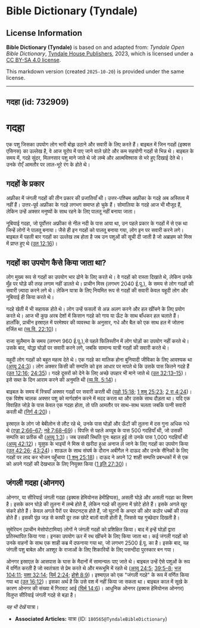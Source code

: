 # Bible Dictionary (Tyndale)

## License Information

**Bible Dictionary (Tyndale)** is based on and adapted from: _Tyndale Open Bible Dictionary_, [Tyndale House Publishers](https://tyndaleopenresources.com/), 2023, which is licensed under a [CC BY-SA 4.0 license](https://creativecommons.org/licenses/by-sa/4.0/legalcode.en).

This markdown version (created `2025-10-20`) is provided under the same license.



--------------------------------

## गदहा (id: 732909)

गदहा
====

एक पशु जिसका उपयोग लोग भारी बोझ उठाने और सवारी के लिए करते हैं। बाइबल में जिन गदहों (इक्वस एसिनस) का उल्लेख है, वे आज यूरोप में पाए जाने वाले छोटे और कम सहयोगी गदहों से भिन्न थे। बाइबल के समय में, गदहे सुंदर, मिलनसार पशु माने जाते थे जो लम्बे और आत्मविश्वास से भरे हुए दिखाई देते थे। उनके रोएँ आमतौर पर लाल\-भूरे रंग के होते थे।

गदहों के प्रकार
---------------

अफ्रीका में जंगली गदहों की तीन प्रकार की प्रजातियाँ थी। उत्तर\-पश्चिम अफ्रीका के गदहे अब अस्तित्व में नहीं हैं। उत्तर\-पूर्व अफ्रीका के गदहे लगभग समाप्त हो चुके हैं। सोमालिया के गदहे आज भी मौजूद हैं, लेकिन उन्हें अक्सर मनुष्यों के साथ रहने के लिए पालतू नहीं बनाया जाता।

नूबियाई गदहा, जो पूर्वोत्तर अफ्रीका से नील नदी के पास आया था, उन पहले प्रकार के गदहों में से एक था जिन्हें लोगों ने पालतू बनाया। जैसे ही इन गदहों को पालतू बनाया गया, लोग इन पर सवारी करने लगे। बाइबल में पहली बार गदहों का उल्लेख तब होता है जब उन पशुओं की सूची दी जाती है जो अब्राहम को मिस्र में प्राप्त हुए थे ([उत 12:16](https://ref.ly/Gen12:16))।

गदहों का उपयोग कैसे किया जाता था?
---------------------------------

लोग मुख्य रूप से गदहों का उपयोग भार ढोने के लिए करते थे। वे गदहों को रास्ता दिखाते थे, लेकिन उनके मुँह पर घोड़े की तरह लगाम नहीं डालते थे। प्राचीन मिस्र (लगभग 2040 ई.पू.), के समय से लोग गदहों की सवारी ज़्यादा करने लगे थे। लेकिन यात्रा के लिए नियमित रूप से गदहों की सवारी केवल यहूदी लोग और नूबियाई ही किया करते थे।

गदहे खेती में भी सहायक होते थे। लोग उन्हें फसलों से अन्न अलग करने और हल खींचने के लिए प्रयोग करते थे। आज भी कुछ अरब देशों में किसान गदहे को गाय या ऊँट के साथ बाँधकर हल चलाते हैं। हालाँकि, प्राचीन इस्राएल में परमेश्वर की व्यवस्था के अनुसार, गधे और बैल को एक साथ हल में जोतना वर्जित था ([व्य.वि. 22:10](https://ref.ly/Deut22:10))।

राजा सुलैमान के समय (लगभग 960 ई.पू.),से पहले फिलिस्तीन में लोग घोड़ों का उपयोग नहीं करते थे। उसके बाद, योद्धा घोड़ों पर सवारी करने लगे, जबकि सामान्य यात्री गदहों की सवारी करते थे।

यहूदी लोग गदहों को बहुत महत्व देते थे। एक गदहे का मालिक होना बुनियादी जीविका के लिए आवश्यक था ([अय्यू 24:3](https://ref.ly/Job24:3))। लोग अक्सर किसी की सम्पत्ति को इस आधार पर मापते थे कि उसके पास कितने गदहे हैं ([उत 12:16](https://ref.ly/Gen12:16); [24:35](https://ref.ly/Gen24:35))। गदहे दूसरों को देने के लिए अच्छे उपहार भी माने जाते थे ([उत 32:13–15](https://ref.ly/Gen32:13-Gen32:15))। इसे सब्त के दिन आराम करने की अनुमति थी ([व्य.वि. 5:14](https://ref.ly/Deut5:14))।

बाइबल के समय में स्त्रियाँ अक्सर गदहों पर सवारी करती थी ([यहो 15:18](https://ref.ly/Josh15:18); [1 शमू 25:23](https://ref.ly/1Sam25:23); [2 रा 4:24](https://ref.ly/2Kgs4:24))। एक विशेष चालक अक्सर पशु को मार्गदर्शन करने में मदद करता था और उसके साथ दौड़ता था। यदि एक विवाहित जोड़े के पास केवल एक गदहा होता, तो पति आमतौर पर साथ\-साथ चलता जबकि पत्नी सवारी करती थी ([निर्ग 4:20](https://ref.ly/Exod4:20))।

इस्राएल के लोग जो बेबीलोन से लौट रहे थे, उनके पास घोड़ों और ऊँटों की तुलना में दस गुना अधिक गधे थे ([एज्रा 2:66–67](https://ref.ly/Ezra2:66-Ezra2:67); [नहे 7:68–69](https://ref.ly/Neh7:68-Neh7:69))। विपत्ति से पहले अय्यूब के पास 500 गदहियाँ थी, जो उसकी सम्पत्ति का प्रतीक थी ([अय्यू 1:3](https://ref.ly/Job1:3))। जब उसकी स्थिति पुनः बहाल हुई तो उनके पास 1,000 गदहियाँ थी ([अय्यू 42:12](https://ref.ly/Job42:12))। यूसुफ के भाइयों ने मिस्र से खरीदा हुआ अनाज ले जाने के लिए गदहों का उपयोग किया ([उत 42:26](https://ref.ly/Gen42:26); [43:24](https://ref.ly/Gen43:24))। शाऊल के साथ संघर्ष के दौरान अबीगैल ने दाऊद और उनके सैनिकों के लिए गदहों पर लाद कर भोजन पहुँचाया ([1 शमू 25:18](https://ref.ly/1Sam25:18))। दाऊद ने अपने 12 शाही सम्पत्ति प्रबन्धकों में से एक को अपने गदहों की देखभाल के लिए नियुक्त किया ([1 इति 27:30](https://ref.ly/1Chr27:30))।

जंगली गदहा (ओनगर)
-----------------

ओनगर, या सीरियाई जंगली गदहा (इक्वस हेमियोनस हेमीहिप्पस), असली घोड़े और असली गदहा का मिश्रण है। इसके कान घोड़े की तुलना में लम्बे होते हैं, लेकिन गदहे की तुलना में छोटे होते हैं। इसके अगले खुर संकरे होते हैं। केवल अगले पैरों पर चेस्टनट्स होते हैं, जो घुटनों के अन्दर की ओर कठोर धब्बों की तरह होते हैं। इसकी पूंछ जड़ से काफी दूर तक छोटे बालों वाली होती है, जिससे यह गुच्छेदार दिखती है।

सुमेरियन (प्राचीन मेसोपोटामिया) लोगों ने जंगली गदहों को प्रशिक्षित किया। बाद में इन्हें घोड़ों द्वारा प्रतिस्थापित किया गया। इनका उपयोग ऊर में रथ खींचने के लिए किया जाता था। कई जंगली गदहों को उनके वाहनों के साथ एक शाही कब्र में दफनाया गया था, जो लगभग 2500 ई.पू. का है। इसके बाद, यह जंगली पशु बाबेल और अश्शूर के राजाओं के लिए शिकारियों के लिए पसन्दीदा पुरस्कार बन गया।

ओनगर इस्राएल के आसपास के घास के मैदानों में सामान्यतः पाए जाते थे। बाइबल उन्हें ऐसे पशुओं के रूप में वर्णित करती है जो स्वतंत्रता से प्रेम करते थे और मरूभूमि में रहते थे ([अय्यू 24:5](https://ref.ly/Job24:5); [39:5–8](https://ref.ly/Job39:5-Job39:8); [भज 104:11](https://ref.ly/Ps104:11); [यशा 32:14](https://ref.ly/Isa32:14); [यिर्म 2:24](https://ref.ly/Jer2:24); [होशे 8:9](https://ref.ly/Hos8:9))। इश्माएल को एक "जंगली गदहे" के रूप में वर्णित किया गया था ([उत 16:12](https://ref.ly/Gen16:12))। इसका अर्थ है कि उसे वश में नहीं किया जा सकता था। बाइबल काल में सूखे के कारण ओनगर की संख्या में गिरावट आई ([यिर्म 14:6](https://ref.ly/Jer14:6))। आधुनिक ओनगर (इक्वस हेमियोनस ओनगर) विलुप्त सीरियाई जंगली गदहे से बड़ा है।

*यह भी देखें* यात्रा।

* **Associated Articles:** यात्रा (ID: `180565@TyndaleBibleDictionary`)

